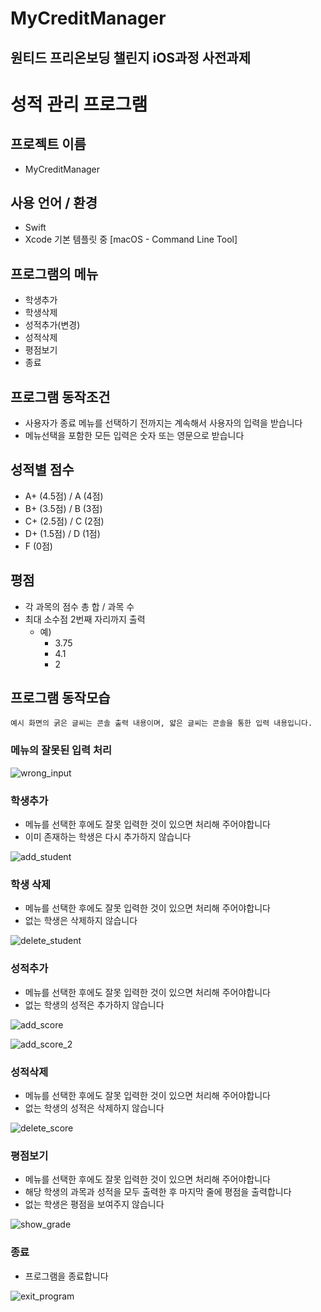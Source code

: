 # MyCreditManager
## 원티드 프리온보딩 챌린지 iOS과정 사전과제

# 성적 관리 프로그램

## **프로젝트 이름**

- MyCreditManager

## 사용 언어 / 환경

- Swift
- Xcode 기본 템플릿 중 [macOS - Command Line Tool]

## **프로그램의 메뉴**

- 학생추가
- 학생삭제
- 성적추가(변경)
- 성적삭제
- 평점보기
- 종료

## **프로그램 동작조건**

- 사용자가 종료 메뉴를 선택하기 전까지는 계속해서 사용자의 입력을 받습니다
- 메뉴선택을 포함한 모든 입력은 숫자 또는 영문으로 받습니다

## 성적별 점수

- A+ (4.5점) / A (4점)
- B+ (3.5점) / B (3점)
- C+ (2.5점) / C (2점)
- D+ (1.5점) / D (1점)
- F (0점)

## 평점

- 각 과목의 점수 총 합 / 과목 수
- 최대 소수점 2번째 자리까지 출력
    - 예)
        - 3.75
        - 4.1
        - 2

## **프로그램 동작모습**

`예시 화면의 굵은 글씨는 콘솔 출력 내용이며, 얇은 글씨는 콘솔을 통한 입력 내용입니다.`

### **메뉴의 잘못된 입력 처리**

![wrong_input](https://github.com/b1ctory/MyCreditManager/blob/master/image/wrong_menu_input.png?raw=true)

### **학생추가**

- 메뉴를 선택한 후에도 잘못 입력한 것이 있으면 처리해 주어야합니다
- 이미 존재하는 학생은 다시 추가하지 않습니다

![add_student](https://github.com/b1ctory/MyCreditManager/blob/master/image/add_student.png?raw=true)

### **학생 삭제**

- 메뉴를 선택한 후에도 잘못 입력한 것이 있으면 처리해 주어야합니다
- 없는 학생은 삭제하지 않습니다

![delete_student](https://github.com/b1ctory/MyCreditManager/blob/master/image/delete_student.png?raw=true)


### **성적추가**

- 메뉴를 선택한 후에도 잘못 입력한 것이 있으면 처리해 주어야합니다
- 없는 학생의 성적은 추가하지 않습니다

![add_score](https://github.com/b1ctory/MyCreditManager/blob/master/image/add_score.png?raw=true)

![add_score_2](https://github.com/b1ctory/MyCreditManager/blob/master/image/add_score2.png?raw=true)

### **성적삭제**

- 메뉴를 선택한 후에도 잘못 입력한 것이 있으면 처리해 주어야합니다
- 없는 학생의 성적은 삭제하지 않습니다

![delete_score](https://github.com/b1ctory/MyCreditManager/blob/master/image/delete_score.png?raw=true)

### **평점보기**

- 메뉴를 선택한 후에도 잘못 입력한 것이 있으면 처리해 주어야합니다
- 해당 학생의 과목과 성적을 모두 출력한 후 마지막 줄에 평점을 출력합니다
- 없는 학생은 평점을 보여주지 않습니다

![show_grade](https://github.com/b1ctory/MyCreditManager/blob/master/image/show_grade.png?raw=true)

### **종료**

- 프로그램을 종료합니다

![exit_program](https://github.com/b1ctory/MyCreditManager/blob/master/image/exit_program.png?raw=true)
